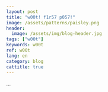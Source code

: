 ```yaml
---
layout: post
title: "w00t! f1r57 p057!"
image: /assets/patterns/paisley.png
header:
  image: /assets/img/blog-header.jpg
tags: ["w00t"]
keywords: w00t
ref: w00t
lang: en
category: blog
cattitle: true
---
```

...
